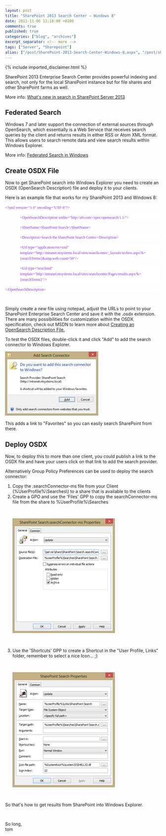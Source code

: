 ```yaml
---
layout: post
title: "SharePoint 2013 Search Center – Windows 8"
date: 2012-11-06 12:18:00 +0100
comments: true
published: true
categories: ["blog", "archives"]
excerpt_separator: <!-- more -->
tags: ["Server", "Sharepoint"]
alias: ["/post/SharePoint-2013-Search-Center-Windows-8.aspx", "/post/sharepoint-2013-search-center-windows-8.aspx"]
---
```

<!-- more -->
{% include imported_disclaimer.html %}
<p>SharePoint 2013 Enterprise Search Center provides powerful indexing and search, not only for the local SharePoint instance but for file shares and other SharePoint farms as well.</p>
<p>More info: <a href="http://technet.microsoft.com/en-us/library/ee667266(v=office.15)">What's new in search in SharePoint Server 2013</a></p>
<h2>Federated Search</h2>
<p>Windows 7 and later support the connection of external sources through OpenSearch, which essentially is a Web Service that receives search queries by the client and returns results in either RSS or Atom XML format. This allows users to search remote data and view search results within Windows Explorer.</p>
<p>More info: <a href="http://msdn.microsoft.com/en-us/library/dd742958(v=VS.85).aspx">Federated Search in Windows</a></p>
<h2>Create OSDX File</h2>
<p>Now to get SharePoint search into Windows Explorer you need to create an OSDX (OpenSearch Description) file and deploy it to your clients.</p>
<p>Here is an example file that works for my SharePoint 2013 and Windows 8:</p>
<p style="background: white;"><span style="color: blueviolet; font-family: Lucida Console; font-size: 9pt;">&lt;?xml version="1.0" encoding="UTF-8"?&gt; </span></p>
<p style="background: white; margin-left: 36pt;"><span style="color: blueviolet; font-family: Lucida Console; font-size: 9pt;">&lt;OpenSearchDescription xmlns="http://a9.com/-/spec/opensearch/1.1/"&gt; </span></p>
<p style="background: white; margin-left: 36pt;"><span style="color: blueviolet; font-family: Lucida Console; font-size: 9pt;">&lt;ShortName&gt;SharePoint Search&lt;/ShortName&gt; </span></p>
<p style="background: white; margin-left: 36pt;"><span style="color: blueviolet; font-family: Lucida Console; font-size: 9pt;">&lt;Description&gt;Search the SharePoint Search Center&lt;/Description&gt; </span></p>
<p style="background: white; margin-left: 36pt;"><span style="color: blueviolet; font-family: Lucida Console; font-size: 9pt;">&lt;Url type="application/rss+xml" template="http://intranet.ntsystems.local/sites/searchcenter/_layouts/srchrss.aspx?k={searchTerms}&amp;amp;web.count=50"/&gt; </span></p>
<p style="background: white; margin-left: 36pt;"><span style="color: blueviolet; font-family: Lucida Console; font-size: 9pt;">&lt;Url type="text/html" template="http://intranet.ntsystems.local/sites/searchcenter/Pages/results.aspx?k={searchTerms}"/&gt; </span></p>
<p style="background: white;"><span style="color: blueviolet; font-family: Lucida Console; font-size: 9pt;">&lt;/OpenSearchDescription&gt; </span></p>
<p>&nbsp;</p>
<p>Simply create a new file using notepad, adjust the URLs to point to your SharePoint Enterprise Search Center and save it with the .osdx extension.<br />There are many possibilities for customization within the OSDX specification, check out MSDN to learn more about <a href="http://msdn.microsoft.com/en-us/library/dd742951(v=VS.85).aspx">Creating an OpenSearch Description File.</a></p>
<p>To test the OSDX files, double-click it and click "Add" to add the search connector to Windows Explorer.</p>
<p><img src="/assets/110612_1126_SharePoint21.png" alt="" /></p>
<p>This adds a link to "Favorites" so you can easily search SharePoint from there.</p>
<h2>Deploy OSDX</h2>
<p>Now, to deploy this to more than one client, you could publish a link to the OSDX file and have your users click on that link to add the search provider.</p>
<p>Alternatively Group Policy Preferences can be used to deploy the search connector:</p>
<ol>
<li>Copy the .searchConnector-ms file from your Client (%UserProfile%\Searches\) to a share that is available to the clients</li>
<li>
<div>Create a GPO and use the 'Files' GPP to copy the searchConnector-ms file from the share to %UserProfile%\Searches</div>
<p>&nbsp;</p>
<p><img src="/assets/110612_1126_SharePoint22.png" alt="" /></p>
<p>&nbsp;</p>
</li>
<li>
<div>Use the 'Shortcuts' GPP to create a Shortcut in the "User Profile, Links" folder, remember to select a nice Icon&hellip; ;)</div>
<p>&nbsp;</p>
<p><img src="/assets/110612_1126_SharePoint23.png" alt="" /></p>
<p>&nbsp;</p>
</li>
</ol>
<p>So that's how to get results from SharePoint into Windows Explorer.</p>
<p>&nbsp;</p>
<p>So long, <br />tom</p>

